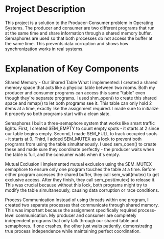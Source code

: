 # Project Description

This project is a solution to the Producer-Consumer problem in Operating Systems. The producer and consumer are two different programs 
that run at the same time and share information through a shared memory buffer. Semaphores are used so that both processes do not access the buffer 
at the same time. This prevents data corruption and shows how synchronization works in real systems.

# Explanation of Key Components

Shared Memory - Our Shared Table
What I implemented: I created a shared memory space that acts like a physical table between two rooms. Both my producer 
and consumer programs can access this same "table" even though they're separate programs. I used shm_open() to create this shared space 
and mmap() to let both programs see it. This table can only hold 2 items at a time, exactly like the assignment required. I made sure to initialize
it properly so both programs start with a clean slate.

Semaphores
 I built a three-semaphore system that works like smart traffic lights. First, I created SEM_EMPTY to count empty spots - 
 it starts at 2 since our table begins empty. Second, I made SEM_FULL to track occupied spots - it starts at 0. Third, I added SEM_MUTEX as a
 lock to prevent both programs from using the table simultaneously. I used sem_open() to create these and made sure they coordinate perfectly - 
 the producer waits when the table is full, and the consumer waits when it's empty.

 Mutual Exclusion 
i implemented mutual exclusion using the SEM_MUTEX semaphore to ensure only one program touches the table at a time. Before either program accesses
the shared buffer, they call sem_wait(mutex) to get exclusive access. After they finish, they call sem_post(mutex) to release it.
This was crucial because without this lock, both programs might try to modify the table simultaneously, causing data corruption or race conditions.

Process Communication
 Instead of using threads within one program, I created two separate processes that communicate through shared memory.
 This was important because the assignment specifically required process-level communication. My producer and consumer are completely independent programs 
 that only talk through our shared table and semaphores. If one crashes, the other just waits patiently, demonstrating true process independence while maintaining perfect coordination.
